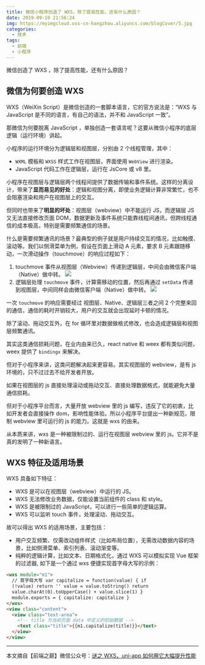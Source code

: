 ```yaml
---
title: 微信小程序创造了 WXS，除了提高性能，还有什么原因？
date: 2019-09-10 21:56:24
img: https://myimgcloud.oss-cn-hangzhou.aliyuncs.com/blogCover/5.jpg
categories:
  - 技术
tags:
  - 前端
  - 小程序
---
```


微信创造了 WXS ，除了提高性能，还有什么原因？

<!-- more -->

## 微信为何要创造 WXS

WXS（WeiXin Script）是微信创造的一套脚本语言，它的官方说法是：“WXS 与 JavaScript 是不同的语言，有自己的语法，并不和 JavaScript 一致”。

那微信为何要脱离 JavaScript ，单独创造一套语言呢？这要从微信小程序的底层逻辑（运行环境）讲起。

小程序的运行环境分为逻辑层和视图层，分别由 2 个线程管理，其中：

- `WXML` 模板和 `WXSS` 样式工作在视图层，界面使用 `WebView` 进行渲染。
- JavaScript 代码工作在逻辑层，运行在 JsCore 或 v8 里。

小程序在视图层与逻辑层两个线程间提供了数据传输和事件系统。这样的分离设计，带来了**显而易见的好处**：逻辑和视图分离，即使业务逻辑计算非常繁忙，也不会阻塞渲染和用户在视图层上的交互。

但同时也带来了**明显的坏处**：视图层（webview）中不能运行 JS，而逻辑层 JS 又无法直接修改页面 DOM，数据更新及事件系统只能靠线程间通讯，但跨线程通信的成本极高，特别是需要频繁通信的场景。

什么是需要频繁通讯的场景？最典型的例子就是用户持续交互的情况，比如触摸、滚动等。我们以侧滑菜单为例，假设在页面上滑动 A 元素，要求 B 元素跟随移动，一次滑动操作（touchmove）的响应过程如下：

1. touchmove 事件从视图层（Webview）传递到逻辑层，中间会由微信客户端（Native）做中转。
   ![](https://b2.bmp.ovh/imgs/2019/09/caab357682b911a0.png)
2. 逻辑层处理 `touchmove` 事件，计算需移动的位置，然后再通过 `setData` 传递到视图层，中间同样会由微信客户端（Native）做中转。
   ![](https://b2.bmp.ovh/imgs/2019/09/e2725502fac494a1.png)

一次 `touchmove` 的响应需要经过 视图层、Native、逻辑层三者之间 2 个完整来回的通信，通信的耗时开销较大，用户的交互就会出现延时卡顿的情况。

除了滚动、拖动交互外，在 for 循环里对数据做格式修改，也会造成逻辑层和视图层频繁通讯。

其实这类通信损耗问题，在业内由来已久，react native 和 weex 都有类似问题，weex 提供了 `bindingx` 来解决。

但对于小程序来讲，这类问题解决起来更容易。其实视图层的 webview，是有 js 环境的，只不过过去不给开发者开放。

如果在视图层的 js 直接处理滚动或拖动交互、直接处理数据格式，就能避免大量通信损耗。

但对于小程序平台而言，大量开放 webview 里的 js 编写，违反了它的初衷，比如开发者会直接操作 dom，影响性能体验。所以小程序平台提出一种新规范，限制 webview 里可运行的 js 的能力。这就是 wxs 的由来。

从本质来讲，wxs 是一种被限制过的、运行在视图层 webview 里的 js。它并不是真的发明了一种新语言。

## WXS 特征及适用场景

WXS 具备如下特征：

- WXS 是可以在视图层（webview）中运行的 JS。
- WXS 无法修改业务数据，仅能设置当前组件的 class 和 style。
- WXS 是被限制过的 JavaScript，可以进行一些简单的逻辑运算。
- WXS 可以监听 touch 事件，处理滚动、拖动交互。

故可以得出 WXS 的适用场景，主要包括：

- 用户交互频繁、仅需改动组件样式（比如布局位置），无需改动数据内容的场景，比如侧滑菜单、索引列表、滚动渐变等。
- 纯粹的逻辑计算，比如文本、日期格式化，通过 WXS 可以模拟实现 Vue 框架的过滤器, 如下是一个通过 wxs 便捷实现首字母大写的示例：

```html
<wxs module="m1">
  // 首字母大写 var capitalize = function(value) { if
  (!value) return '' value = value.toString() return
  value.charAt(0).toUpperCase() + value.slice(1) }
  module.exports = { capitalize: capitalize }
</wxs>
<view class="content">
  <view class="text-area">
    <!-- title 为当前页面 data 中定义的初始数据 -->
    <text class="title">{{m1.capitalize(title)}}</text>
  </view>
</view>
```

---

本文摘自【前端之巅】微信公众号：[谜之 WXS，uni-app 如何用它大幅提升性能](https://mp.weixin.qq.com/s?__biz=MzUxMzcxMzE5Ng==&mid=2247492501&idx=2&sn=585a50ad1ec2ba083bc370b0767bdd64&chksm=f95256d6ce25dfc092a4c4d1b273c83de7749fa2bc363d73be6acba974e064009eb64dd743a8&mpshare=1&scene=1&srcid=&sharer_sharetime=1568375136026&sharer_shareid=a1cefbdd3e6712df8aaf4240a0d50b87#rd)
